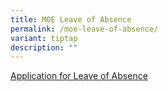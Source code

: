 ```yaml
---
title: MOE Leave of Absence
permalink: /moe-leave-of-absence/
variant: tiptap
description: ""
---
```

<p><a href="https://form.gov.sg/60dabedad921be0011eb7538" rel="noopener nofollow" target="_blank">Application for Leave of Absence</a>
</p>